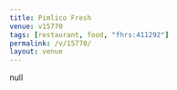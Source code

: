 ```yaml
---
title: Pimlico Fresh
venue: v15770
tags: [restaurant, food, "fhrs:411292"]
permalink: /v/15770/
layout: venue
---
```

null